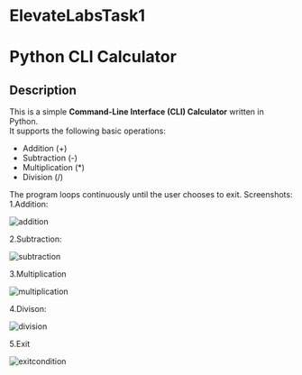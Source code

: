 # ElevateLabsTask1
# Python CLI Calculator

## Description
This is a simple **Command-Line Interface (CLI) Calculator** written in Python.  
It supports the following basic operations:
- Addition (+)
- Subtraction (-)
- Multiplication (*)
- Division (/)

The program loops continuously until the user chooses to exit.
Screenshots:
1.Addition:


![addition](https://github.com/user-attachments/assets/544c5fb4-b2c5-41fa-9604-3affd8649c41)

2.Subtraction:


![subtraction](https://github.com/user-attachments/assets/3659f7e7-a593-4a23-9e01-63c1d7e1e3b4)

3.Multiplication


 ![multiplication](https://github.com/user-attachments/assets/2610c126-0e28-41e1-a49e-7f1dcc72c5be)

4.Divison:


 ![division](https://github.com/user-attachments/assets/b7f2bebd-61d6-49a2-84e5-91201f686955)

5.Exit 


  ![exitcondition](https://github.com/user-attachments/assets/e4d293cc-e52c-4841-a62f-5b882003af64)



